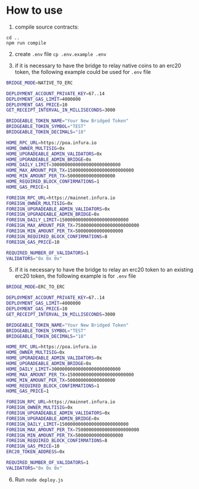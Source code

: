 # How to use
1. compile source contracts:
```
cd ..
npm run compile
```

2. create `.env` file
`cp .env.example .env`

3. if it is necessary to have the bridge to relay native coins to an erc20 token, the following example could be used for `.env` file
```bash
BRIDGE_MODE=NATIVE_TO_ERC

DEPLOYMENT_ACCOUNT_PRIVATE_KEY=67..14
DEPLOYMENT_GAS_LIMIT=4000000
DEPLOYMENT_GAS_PRICE=10
GET_RECEIPT_INTERVAL_IN_MILLISECONDS=3000

BRIDGEABLE_TOKEN_NAME="Your New Bridged Token"
BRIDGEABLE_TOKEN_SYMBOL="TEST"
BRIDGEABLE_TOKEN_DECIMALS="18"

HOME_RPC_URL=https://poa.infura.io
HOME_OWNER_MULTISIG=0x
HOME_UPGRADEABLE_ADMIN_VALIDATORS=0x
HOME_UPGRADEABLE_ADMIN_BRIDGE=0x
HOME_DAILY_LIMIT=30000000000000000000000000
HOME_MAX_AMOUNT_PER_TX=1500000000000000000000000
HOME_MIN_AMOUNT_PER_TX=500000000000000000
HOME_REQUIRED_BLOCK_CONFIRMATIONS=1
HOME_GAS_PRICE=1

FOREIGN_RPC_URL=https://mainnet.infura.io
FOREIGN_OWNER_MULTISIG=0x
FOREIGN_UPGRADEABLE_ADMIN_VALIDATORS=0x
FOREIGN_UPGRADEABLE_ADMIN_BRIDGE=0x
FOREIGN_DAILY_LIMIT=15000000000000000000000000
FOREIGN_MAX_AMOUNT_PER_TX=750000000000000000000000
FOREIGN_MIN_AMOUNT_PER_TX=500000000000000000
FOREIGN_REQUIRED_BLOCK_CONFIRMATIONS=8
FOREIGN_GAS_PRICE=10

REQUIRED_NUMBER_OF_VALIDATORS=1
VALIDATORS="0x 0x 0x"
```

5. if it is necessary to have the bridge to relay an erc20 token to an existing erc20 token, the following example is for `.env` file
```bash
BRIDGE_MODE=ERC_TO_ERC

DEPLOYMENT_ACCOUNT_PRIVATE_KEY=67..14
DEPLOYMENT_GAS_LIMIT=4000000
DEPLOYMENT_GAS_PRICE=10
GET_RECEIPT_INTERVAL_IN_MILLISECONDS=3000

BRIDGEABLE_TOKEN_NAME="Your New Bridged Token"
BRIDGEABLE_TOKEN_SYMBOL="TEST"
BRIDGEABLE_TOKEN_DECIMALS="18"

HOME_RPC_URL=https://poa.infura.io
HOME_OWNER_MULTISIG=0x
HOME_UPGRADEABLE_ADMIN_VALIDATORS=0x
HOME_UPGRADEABLE_ADMIN_BRIDGE=0x
HOME_DAILY_LIMIT=30000000000000000000000000
HOME_MAX_AMOUNT_PER_TX=1500000000000000000000000
HOME_MIN_AMOUNT_PER_TX=500000000000000000
HOME_REQUIRED_BLOCK_CONFIRMATIONS=1
HOME_GAS_PRICE=1

FOREIGN_RPC_URL=https://mainnet.infura.io
FOREIGN_OWNER_MULTISIG=0x
FOREIGN_UPGRADEABLE_ADMIN_VALIDATORS=0x
FOREIGN_UPGRADEABLE_ADMIN_BRIDGE=0x
FOREIGN_DAILY_LIMIT=15000000000000000000000000
FOREIGN_MAX_AMOUNT_PER_TX=750000000000000000000000
FOREIGN_MIN_AMOUNT_PER_TX=500000000000000000
FOREIGN_REQUIRED_BLOCK_CONFIRMATIONS=8
FOREIGN_GAS_PRICE=10
ERC20_TOKEN_ADDRESS=0x

REQUIRED_NUMBER_OF_VALIDATORS=1
VALIDATORS="0x 0x 0x"
```

6.  Run `node deploy.js`
